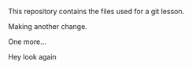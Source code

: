 This repository contains the files used for a git lesson.

Making another change.

One more...

Hey look again